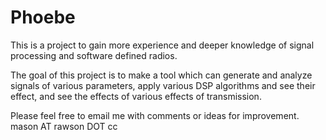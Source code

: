 # Phoebe

This is a project to gain more experience and deeper knowledge of signal processing and software defined radios. 

The goal of this project is to make a tool which can generate and analyze signals of various parameters, apply various DSP algorithms and see their effect, and see the effects of various effects of transmission.

Please feel free to email me with comments or ideas for improvement.
mason AT rawson DOT cc
